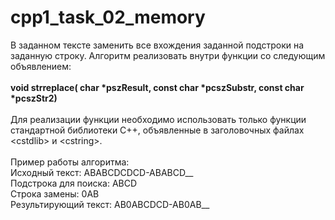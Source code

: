 # cpp1_task_02_memory
В заданном тексте заменить все вхождения заданной подстроки на заданную строку. Алгоритм реализовать внутри функции со следующим объявлением: </br>
</br>
**void strreplace( char *pszResult, const char *pcszSubstr, const char *pcszStr2)**</br>
</br>
Для реализации функции необходимо использовать только функции стандартной библиотеки C++, объявленные в заголовочных файлах \<cstdlib\> и \<cstring\>.</br> </br>
Пример работы алгоритма:</br>
Исходный текст: ABABCDCDCD-ABABCD__</br>
Подстрока для поиска: ABCD</br>
Строка замены: 0AB</br>
Результирующий текст: AB0ABCDCD-AB0AB__</br>
